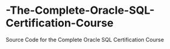 # -The-Complete-Oracle-SQL-Certification-Course
Source Code for the Complete Oracle SQL Certification Course 
